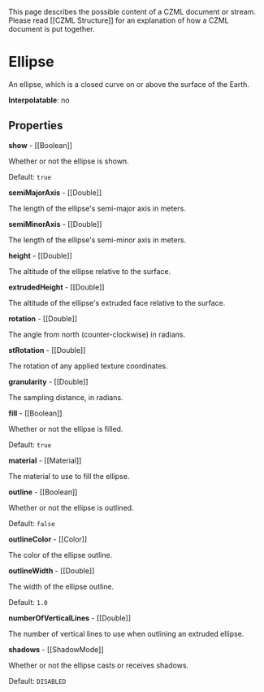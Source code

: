 This page describes the possible content of a CZML document or stream.  Please read [[CZML Structure]] for an explanation of how a CZML document is put together.

# Ellipse

An ellipse, which is a closed curve on or above the surface of the Earth.

**Interpolatable**: no

## Properties

**show** - [[Boolean]]

Whether or not the ellipse is shown.

Default: `true`


**semiMajorAxis** - [[Double]]

The length of the ellipse's semi-major axis in meters.


**semiMinorAxis** - [[Double]]

The length of the ellipse's semi-minor axis in meters.


**height** - [[Double]]

The altitude of the ellipse relative to the surface.


**extrudedHeight** - [[Double]]

The altitude of the ellipse's extruded face relative to the surface.


**rotation** - [[Double]]

The angle from north (counter-clockwise) in radians.


**stRotation** - [[Double]]

The rotation of any applied texture coordinates.


**granularity** - [[Double]]

The sampling distance, in radians.


**fill** - [[Boolean]]

Whether or not the ellipse is filled.

Default: `true`


**material** - [[Material]]

The material to use to fill the ellipse.


**outline** - [[Boolean]]

Whether or not the ellipse is outlined.

Default: `false`


**outlineColor** - [[Color]]

The color of the ellipse outline.


**outlineWidth** - [[Double]]

The width of the ellipse outline.

Default: `1.0`


**numberOfVerticalLines** - [[Double]]

The number of vertical lines to use when outlining an extruded ellipse.


**shadows** - [[ShadowMode]]

Whether or not the ellipse casts or receives shadows.

Default: `DISABLED`


